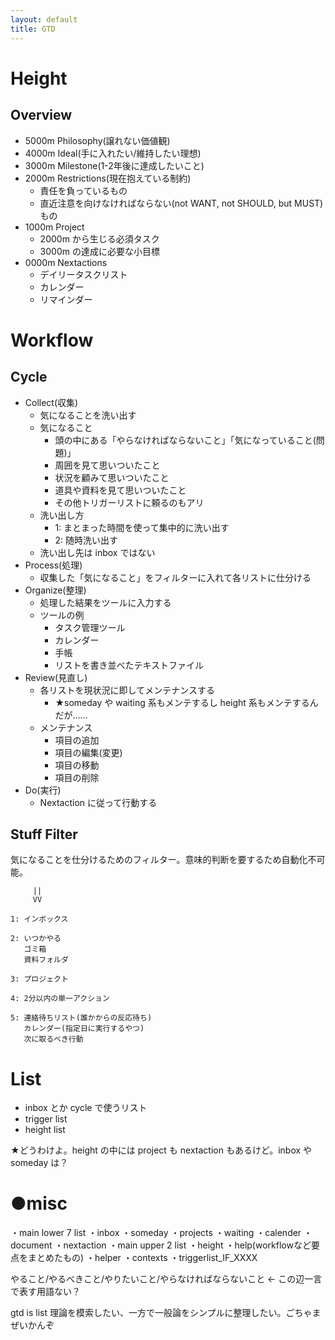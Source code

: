 ```yaml
---
layout: default
title: GTD
---
```


# Height

## Overview
- 5000m Philosophy(譲れない価値観)
- 4000m Ideal(手に入れたい/維持したい理想)
- 3000m Milestone(1-2年後に達成したいこと)
- 2000m Restrictions(現在抱えている制約)
  - 責任を負っているもの
  - 直近注意を向けなければならない(not WANT, not SHOULD, but MUST)もの
- 1000m Project
  - 2000m から生じる必須タスク
  - 3000m の達成に必要な小目標
- 0000m Nextactions
  - デイリータスクリスト
  - カレンダー
  - リマインダー

# Workflow

## Cycle
- Collect(収集)
  - 気になることを洗い出す
  - 気になること
    - 頭の中にある「やらなければならないこと」「気になっていること(問題)」
    - 周囲を見て思いついたこと
    - 状況を顧みて思いついたこと
    - 道具や資料を見て思いついたこと
    - その他トリガーリストに頼るのもアリ
  - 洗い出し方
    - 1: まとまった時間を使って集中的に洗い出す
    - 2: 随時洗い出す
  - 洗い出し先は inbox ではない
- Process(処理)
  - 収集した「気になること」をフィルターに入れて各リストに仕分ける
- Organize(整理)
  - 処理した結果をツールに入力する
  - ツールの例
    - タスク管理ツール
    - カレンダー
    - 手帳
    - リストを書き並べたテキストファイル
- Review(見直し)
  - 各リストを現状況に即してメンテナンスする
    - ★someday や waiting 系もメンテするし height 系もメンテするんだが……
  - メンテナンス
    - 項目の追加
    - 項目の編集(変更)
    - 項目の移動
    - 項目の削除
- Do(実行)
  - Nextaction に従って行動する

## Stuff Filter
気になることを仕分けるためのフィルター。意味的判断を要するため自動化不可能。

```
     ||
     VV

1: インボックス

2: いつかやる
   ゴミ箱
   資料フォルダ

3: プロジェクト

4: 2分以内の単一アクション

5: 連絡待ちリスト(誰かからの反応待ち)
   カレンダー(指定日に実行するやつ)
   次に取るべき行動
```


# List
- inbox とか cycle で使うリスト
- trigger list
- height list

★どうわけよ。height の中には project も nextaction もあるけど。inbox や someday は？

# ●misc
・main lower 7 list
  ・inbox
  ・someday
  ・projects
  ・waiting
  ・calender
  ・document
  ・nextaction
・main upper 2 list
  ・height
  ・help(workflowなど要点をまとめたもの)
・helper
  ・contexts
  ・triggerlist_IF_XXXX

やること/やるべきこと/やりたいこと/やらなければならないこと ← この辺一言で表す用語ない？

gtd is list 理論を模索したい、一方で一般論をシンプルに整理したい。ごちゃまぜいかんぞ
